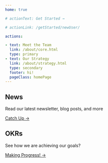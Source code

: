 ```yaml
---
home: true

# actionText: Get Started →

# actionLink: /getStarted/newUser/

actions:

- text: Meet the Team
  link: /about/core.html
  type: primary
- text: Our Strategy
  link: /about/strategy.html
  type: secondary
  footer: hi!
  pageClass: homePage
---
```


<div class="features">
    <div class="feature">
        <h2>News</h2>
        <p>Read our latest newsletter, blog posts, and more</p>
        <p class="action">
            <a class="nav-link action-button" href="./news/Q2_2022.html">
                Catch Up →
            </a>
        </p>
    </div>
    <div class="feature">
        <h2>OKRs</h2>
        <p>See how we are achieving our goals?</p>
        <p class="action">
            <a class="nav-link action-button" href="./about/okrs.html">
               Making Progress! →
            </a>
        </p>
    </div>
</div>
